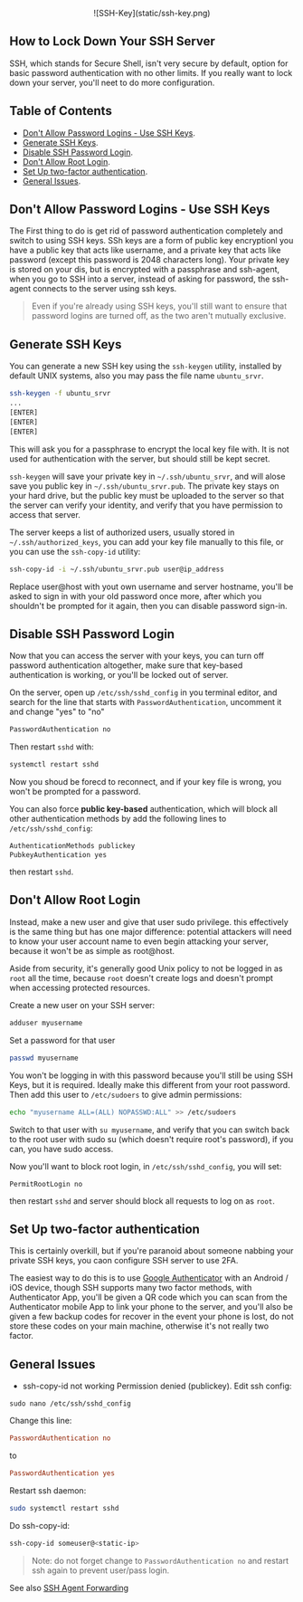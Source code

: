 <p align="center"> 
![SSH-Key](static/ssh-key.png)
</p>

How to Lock Down Your SSH Server
--------------------------------
SSH, which stands for Secure Shell, isn't very secure by default, option for basic password authentication with no other limits. If you really want to lock down your server, you'll neet to do more configuration.

## Table of Contents
* [Don't Allow Password Logins - Use SSH Keys](#dont-allow-password-logins---use-ssh-keys).
* [Generate SSH Keys](#generate-ssh-keys).
* [Disable SSH Password Login](#disable-ssh-password-login).
* [Don't Allow Root Login](#dont-allow-root-login).
* [Set Up two-factor authentication](#set-up-two-factor-authentication).
* [General Issues](#general-issues).


## Don't Allow Password Logins - Use SSH Keys

The First thing to do is get rid of password authentication completely and switch to using SSH keys. SSh keys are a form of public key encryptionl you have a public key that acts like username, and a private key that acts like password (except this password is 2048 characters long). Your private key is stored on your dis, but is encrypted with a passphrase and ssh-agent, when you go to SSH into a server, instead of asking for password, the ssh-agent connects to the server using ssh keys.

> Even if you're already using SSH keys, you'll still want to ensure that password logins are turned off, as the two aren't mutually exclusive.

## Generate SSH Keys

You can generate a new SSH key using the `ssh-keygen` utility, installed by default UNIX systems, also you may pass the file name `ubuntu_srvr`.

```sh
ssh-keygen -f ubuntu_srvr
...
[ENTER]
[ENTER]
[ENTER]
```
This will ask you for a passphrase to encrypt the local key file with. It is not used for authentication with the server, but should still be kept secret.

`ssh-keygen` will save your private key in `~/.ssh/ubuntu_srvr`, and will alose save you public key in `~/.ssh/ubuntu_srvr.pub`. The private key stays on your hard drive, but the public key must be uploaded to the server so that the server can verify your identity, and verify that you have permission to access that server.

The server keeps a list of authorized users, usually stored in `~/.ssh/authorized_keys`, you can add your key file manually to this file, or you can use the `ssh-copy-id` utility:

```sh
ssh-copy-id -i ~/.ssh/ubuntu_srvr.pub user@ip_address
```
Replace user@host with yout own username and server hostname, you'll be asked to sign in with your old password once more, after which you shouldn't be prompted for it again, then you can disable password sign-in.

## Disable SSH Password Login

Now that you can access the server with your keys, you can turn off password authentication altogether, make sure that key-based authentication is working, or you'll be locked out of server.

On the server, open up `/etc/ssh/sshd_config` in you terminal editor, and search for the line that starts with `PasswordAuthentication`, uncomment it and change "yes" to "no"

```sh
PasswordAuthentication no 
```

Then restart `sshd` with:

```sh
systemctl restart sshd
```
Now you shoud be forecd to reconnect, and if your key file is wrong, you won't be prompted for a password.

You can also force **public key-based** authentication, which will block all other authentication methods by add the following lines to `/etc/ssh/sshd_config`:
```
AuthenticationMethods publickey
PubkeyAuthentication yes
```
then restart `sshd`.

## Don't Allow Root Login

Instead, make a new user and give that user sudo privilege. this effectively is the same thing but has one major difference: potential attackers will need to know your user account name to even begin attacking your server, because it won't be as simple as root@host.

Aside from security, it's generally good Unix policy to not be logged in as `root` all the time, because `root` doesn't create logs and doesn't prompt when accessing protected resources.

Create a new user on your SSH server:

```sh
adduser myusername
```
Set a password for that user
```sh
passwd myusername
```
You won't be logging in with this password because you'll still be using SSH Keys, but it is required. Ideally make this different from your root password. Then add this user to `/etc/sudoers` to give admin permissions:

```sh
echo "myusername ALL=(ALL) NOPASSWD:ALL" >> /etc/sudoers
```
Switch to that user with `su myusername`, and verify that you can switch back to the root user with sudo su (which doesn't require root's password), if you can, you have sudo access.

Now you'll want to block root login, in `/etc/ssh/sshd_config`, you will set:
```
PermitRootLogin no
```
then restart `sshd` and server should block all requests to log on as `root`.

## Set Up two-factor authentication
This is certainly overkill, but if you're paranoid about someone nabbing your private SSH keys, you caon configure SSH server to use 2FA.

The easiest way to do this is to use [Google Authenticator](https://hackertarget.com/ssh-two-factor-google-authenticator/) with an Android / iOS device, though SSH supports many two factor methods, with Authenticator App, you'll be given a QR code which you can scan from the Authenticator mobile App to link your phone to the server, and you'll also be given a few backup codes for recover in the event your phone is lost, do not store these codes on your main machine, otherwise it's not really two factor.

## General Issues

* ssh-copy-id not working Permission denied (publickey).
Edit ssh config:
```
sudo nano /etc/ssh/sshd_config
```
Change this line:
```ini
PasswordAuthentication no
```
to
```ini
PasswordAuthentication yes
```
Restart ssh daemon:
```sh
sudo systemctl restart sshd
```
Do ssh-copy-id:
```sh
ssh-copy-id someuser@<static-ip>
```
> Note: do not forget change to `PasswordAuthentication no` and restart ssh again to prevent user/pass login.

See also [SSH Agent Forwarding](SSH-AGENT-FORWARDING.md)
